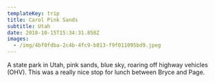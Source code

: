 ```yaml
---
templateKey: trip
title: Carol Pink Sands
subtitle: Utah
date: 2018-10-15T15:34:31.858Z
images:
  - /img/4bf0fdba-2c4b-4fc9-b813-f9f011095bd9.jpeg
---
```

A state park in Utah, pink sands, blue sky, roaring off highway vehicles (OHV). This was a really nice stop for lunch between Bryce and Page.
